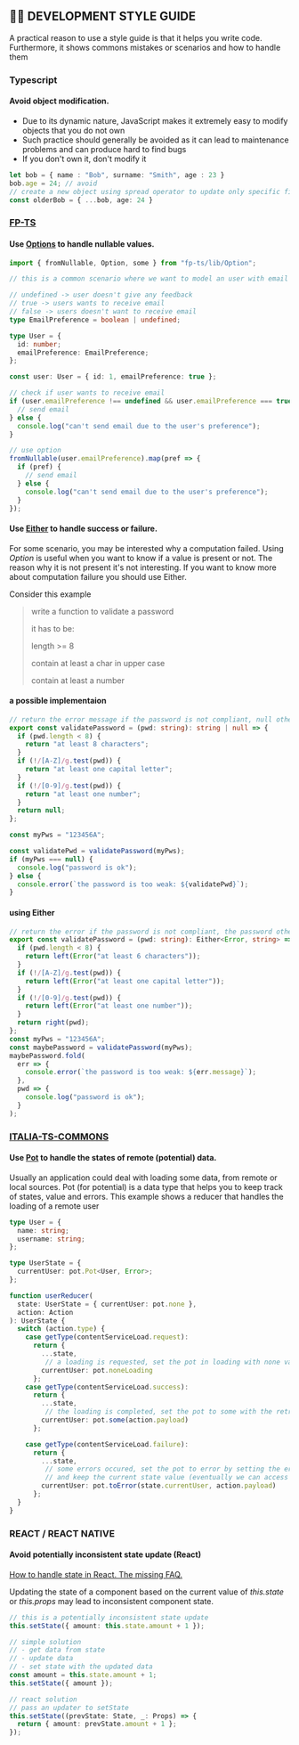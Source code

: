 ## 👨‍💻 DEVELOPMENT STYLE GUIDE

A practical reason to use a style guide is that it helps you write code.
Furthermore, it shows commons mistakes or scenarios and how to handle them

### Typescript

#### Avoid object modification.

- Due to its dynamic nature, JavaScript makes it extremely easy to modify objects that you do not own
- Such practice should generally be avoided as it can lead to maintenance problems and can produce hard to find bugs
- If you don't own it, don't modify it


```typescript
let bob = { name : "Bob", surname: "Smith", age : 23 }
bob.age = 24; // avoid
// create a new object using spread operator to update only specific fields
const olderBob = { ...bob, age: 24 }
```

### [FP-TS](https://gcanti.github.io/fp-ts/modules/Option.ts.html)

#### Use [Options](https://github.com/gcanti/fp-ts/blob/1.12.0/src/Option.ts) to handle nullable values.

```typescript
import { fromNullable, Option, some } from "fp-ts/lib/Option";

// this is a common scenario where we want to model an user with email preferences

// undefined -> user doesn't give any feedback
// true -> users wants to receive email
// false -> users doesn't want to receive email
type EmailPreference = boolean | undefined;

type User = {
  id: number;
  emailPreference: EmailPreference;
};

const user: User = { id: 1, emailPreference: true };

// check if user wants to receive email
if (user.emailPreference !== undefined && user.emailPreference === true) {
  // send email
} else {
  console.log("can't send email due to the user's preference");
}

// use option
fromNullable(user.emailPreference).map(pref => {
  if (pref) {
    // send email
  } else {
    console.log("can't send email due to the user's preference");
  }
});
```

#### Use [Either](https://github.com/gcanti/fp-ts/blob/1.12.0/src/Either.ts) to handle success or failure.

For some scenario, you may be interested why a computation failed.
Using _Option_ is useful when you want to know if a value is present or not.
The reason why it is not present it's not interesting.
If you want to know more about computation failure you should use Either.

Consider this example

> write a function to validate a password
>
> it has to be:
>
> length >= 8
>
> contain at least a char in upper case
>
> contain at least a number

#### a possible implementaion
```typescript
// return the error message if the password is not compliant, null otherwise
export const validatePassword = (pwd: string): string | null => {
  if (pwd.length < 8) {
    return "at least 8 characters";
  }
  if (!/[A-Z]/g.test(pwd)) {
    return "at least one capital letter";
  }
  if (!/[0-9]/g.test(pwd)) {
    return "at least one number";
  }
  return null;
};

const myPws = "123456A";

const validatePwd = validatePassword(myPws);
if (myPws === null) {
  console.log("password is ok");
} else {
  console.error(`the password is too weak: ${validatePwd}`);
}
```
#### using Either
```typescript
// return the error if the password is not compliant, the password otherwise
export const validatePassword = (pwd: string): Either<Error, string> => {
  if (pwd.length < 8) {
    return left(Error("at least 6 characters"));
  }
  if (!/[A-Z]/g.test(pwd)) {
    return left(Error("at least one capital letter"));
  }
  if (!/[0-9]/g.test(pwd)) {
    return left(Error("at least one number"));
  }
  return right(pwd);
};
const myPws = "123456A";
const maybePassword = validatePassword(myPws);
maybePassword.fold(
  err => {
    console.error(`the password is too weak: ${err.message}`);
  },
  pwd => {
    console.log("password is ok");
  }
);
```

### [ITALIA-TS-COMMONS](https://github.com/teamdigitale/io-ts-commons)

#### Use [Pot](https://github.com/teamdigitale/io-ts-commons/blob/master/src/pot.ts) to handle the states of remote (potential) data.

Usually an application could deal with loading some data, from remote or local sources.
Pot (for potential) is a data type that helps you to keep track of states, value and errors.
This example shows a reducer that handles the loading of a remote user

```typescript
type User = {
  name: string;
  username: string;
};

type UserState = {
  currentUser: pot.Pot<User, Error>;
};

function userReducer(
  state: UserState = { currentUser: pot.none },
  action: Action
): UserState {
  switch (action.type) {
    case getType(contentServiceLoad.request):
      return {
        ...state,
         // a loading is requested, set the pot in loading with none value
        currentUser: pot.noneLoading
      };
    case getType(contentServiceLoad.success):
      return {
        ...state,
         // the loading is completed, set the pot to some with the retrieved value
        currentUser: pot.some(action.payload)
      };

    case getType(contentServiceLoad.failure):
      return {
        ...state,
         // some errors occured, set the pot to error by setting the error (action.payload) 
         // and keep the current state value (eventually we can access the previous value)
        currentUser: pot.toError(state.currentUser, action.payload)
      };
  }
}
```

### REACT / REACT NATIVE

#### Avoid potentially inconsistent state update (React)

[How to handle state in React. The missing FAQ.](https://medium.com/react-ecosystem/how-to-handle-state-in-react-6f2d3cd73a0c)

Updating the state of a component based on the current value of _this.state_ or _this.props_ may lead to inconsistent component state.

```typescript
// this is a potentially inconsistent state update
this.setState({ amount: this.state.amount + 1 });

// simple solution
// - get data from state
// - update data
// - set state with the updated data
const amount = this.state.amount + 1;
this.setState({ amount });

// react solution
// pass an updater to setState
this.setState((prevState: State, _: Props) => {
  return { amount: prevState.amount + 1 };
});
```
